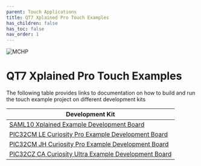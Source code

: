 ```yaml
---
parent: Touch Applications
title: QT7 Xplained Pro Touch Examples
has_children: false
has_toc: false
nav_order: 1
---
```


![MCHP](https://www.microchip.com/ResourcePackages/Microchip/assets/dist/images/logo.png)

# QT7 Xplained Pro Touch Examples

The following table provides links to documentation on how to build and run the touch example project on different development kits

| Development Kit                                                                                      |
| ---------------------------------------------------------------------------------------------------- |
| [SAML10 Xplained Example Development Board](sam_l10_xpro/readme_sam_l10_xpro.md)                     |
| [ PIC32CM LE Curiosity Pro Example Development Board](pic32cm_le00_cpro/readme_pic32cm_LE00_cpro.md) |
| [ PIC32CM JH Curiosity Pro Example Development Board](pic32cm_jh_cpro/readme_pic32cm_JH_cpro.md)     |
| [ PIC32CZ CA Curiosity Ultra Example Development Board](pic32czca_cultra/readme_pic32czca_cultra.md) |

